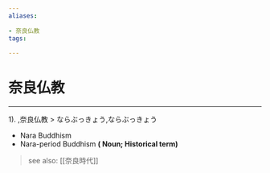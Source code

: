 ```yaml
---
aliases:
    
- 奈良仏教
tags:
    
---
```


# 奈良仏教
---
1).
,奈良仏教 > ならぶっきょう,ならぶっきょう

- Nara Buddhism
- Nara-period Buddhism
**( Noun; Historical term)**
> see also:  [[奈良時代]]
            